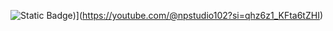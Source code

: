 ![Static Badge](https://img.shields.io/badge/Youtube-black-blue))](https://youtube.com/@npstudio102?si=qhz6z1_KFta6tZHI)




